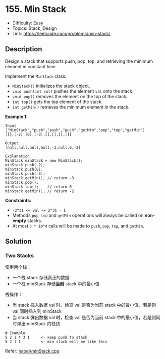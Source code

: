 # 155. Min Stack

- Difficulty: Easy
- Topics: Stack, Design
- Link: https://leetcode.com/problems/min-stack/

## Description

Design a stack that supports push, pop, top, and retrieving the minimum element in constant time.

Implement the `MinStack` class:

- `MinStack()` initializes the stack object.
- `void push(int val)` pushes the element `val` onto the stack.
- `void pop()` removes the element on the top of the stack.
- `int top()` gets the top element of the stack.
- `int getMin()` retrieves the minimum element in the stack.

**Example 1:**

```
Input
["MinStack","push","push","push","getMin","pop","top","getMin"]
[[],[-2],[0],[-3],[],[],[],[]]

Output
[null,null,null,null,-3,null,0,-2]

Explanation
MinStack minStack = new MinStack();
minStack.push(-2);
minStack.push(0);
minStack.push(-3);
minStack.getMin(); // return -3
minStack.pop();
minStack.top();    // return 0
minStack.getMin(); // return -2
```

**Constraints:**

- `-2^31 <= val <= 2^31 - 1`
- Methods `pop`, `top` and `getMin` operations will always be called on **non-empty** stacks.
- At most `3 * 10^4` calls will be made to `push`, `pop`, `top`, and `getMin`.

## Solution

### Two Stacks

使用两个栈：

- 一个栈 stack 存储真正的数据
- 一个栈 minStack 存储**当前** stack 中的最小值

栈操作：

- 当 stack 插入数据 val 时，检查 val 是否为当前 stack 中的最小值，若是则 val 同时插入到 minStack
- 当 stack 弹出数据 val 时，检查 val 是否为当前 stack 中的最小值，若是则同时弹出 minStack 的栈顶

```shell
# Example
5 2 1 4 3 1     <- keep push to stack
5 2 1 1         <- min stack will be like this
```

Refer: [haoel/minStack.cpp](https://github.com/haoel/leetcode/blob/master/algorithms/cpp/minStack/minStack.cpp)
